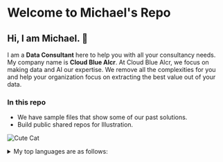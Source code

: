 # Welcome to Michael's Repo

## Hi, I am Michael. 🚀

I am a **Data Consultant** here to help you with all your consultancy needs. My company name is **Cloud Blue Alcr**. At Cloud Blue Alcr, we focus on making data and AI our expertise. We remove all the complexities for you and help your organization focus on extracting the best value out of your data.

### In this repo

- We have sample files that show some of our past solutions.
- Build public shared repos for Illustration.

![Cute Cat](https://myoctocat.com/assets/images/base-octocat.svg)

<details>
<summary>My top languages are as follows:</summary>

| Rank | Languages |
|-----:|-----------|
|     1| Python    |
|     2| SQL       |
|     3| Java      |

</details>
